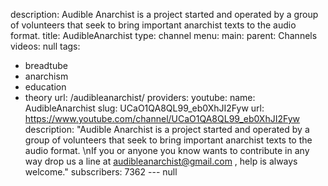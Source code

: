 description: Audible Anarchist is a project started and operated by a group of volunteers
  that seek to bring important anarchist texts to the audio format.
title: AudibleAnarchist
type: channel
menu:
  main:
    parent: Channels
videos: null
tags:
- breadtube
- anarchism
- education
- theory
url: /audibleanarchist/
providers:
  youtube:
    name: AudibleAnarchist
    slug: UCaO1QA8QL99_eb0XhJI2Fyw
    url: https://www.youtube.com/channel/UCaO1QA8QL99_eb0XhJI2Fyw
    description: "Audible Anarchist is a project started and operated by a group of
      volunteers that seek to bring important anarchist texts to the audio format.
      \nIf you or anyone you know wants to contribute in any way drop us a line at
      audibleanarchist@gmail.com , help is always welcome."
    subscribers: 7362
--- null
